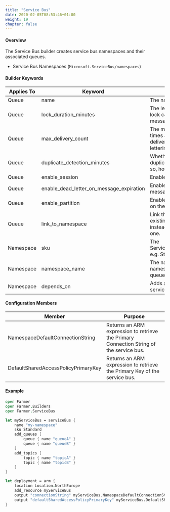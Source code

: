 ```yaml
---
title: "Service Bus"
date: 2020-02-05T08:53:46+01:00
weight: 19
chapter: false
---
```


#### Overview
The Service Bus builder creates service bus namespaces and their associated queues.

* Service Bus Namespaces (`Microsoft.ServiceBus/namespaces`)

#### Builder Keywords

| Applies To | Keyword | Purpose |
|-|-|-|
| Queue | name | The name of the queue. |
| Queue | lock_duration_minutes | The length of time that a lock can be held on a message. |
| Queue | max_delivery_count | The maximum number of times a message can be delivered before dead lettering. |
| Queue | duplicate_detection_minutes | Whether to enable duplicate detection, and if so, how long to check for. |
| Queue | enable_session | Enables session support. |
| Queue | enable_dead_letter_on_message_expiration | Enables dead lettering of messages that expire. |
| Queue | enable_partition | Enables partition support on the queue. |
| Queue | link_to_namespace | Link this queue to an existing namespace instead of creating a new one. |
| Namespace | sku | The ServiceBusNamespaceSku e.g. Standard |
| Namespace | namespace_name | The name of the namespace that holds the queue. |
| Namespace | depends_on | Adds a resource that the service bus depends on. |

#### Configuration Members

| Member | Purpose |
|-|-|
| NamespaceDefaultConnectionString  | Returns an ARM expression to retrieve the Primary Connection String of the service bus. |
| DefaultSharedAccessPolicyPrimaryKey | Returns an ARM expression to retrieve the Primary Key of the service bus. |

#### Example

```fsharp
open Farmer
open Farmer.Builders
open Farmer.ServiceBus

let myServiceBus = serviceBus {
    name "my-namespace"
    sku Standard
    add_queues [
        queue { name "queueA" }
        queue { name "queueB" }
    ]
    add_topics [
        topic { name "topicA" }
        topic { name "topicB" }
    ]
}

let deployment = arm {
    location Location.NorthEurope
    add_resource myServiceBus
    output "connectionString" myServiceBus.NamespaceDefaultConnectionString
    output "defaultSharedAccessPolicyPrimaryKey" myServiceBus.DefaultSharedAccessPolicyPrimaryKey
}
```
